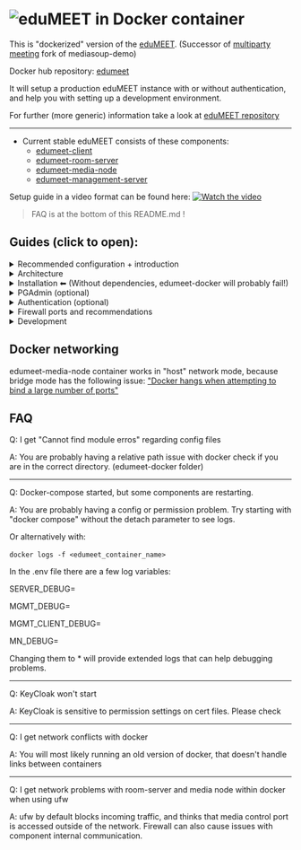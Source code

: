 # ![eduMEET](/images/logo.edumeet.svg) in Docker container

This is "dockerized" version of the [eduMEET](https://github.com/edumeet/edumeet). 
(Successor of [multiparty meeting](https://github.com/havfo/multiparty-meeting) fork of mediasoup-demo)

Docker hub repository: [edumeet](https://hub.docker.com/u/edumeet)

It will setup a production eduMEET instance with or without authentication, and help you with setting up a development environment.

For further (more generic) information take a look at [eduMEET repository](https://github.com/edumeet/edumeet)
_________________

- Current stable eduMEET consists of these components:
  - [edumeet-client](https://github.com/edumeet/edumeet-client/)
  - [edumeet-room-server](https://github.com/edumeet/edumeet-room-server)
  - [edumeet-media-node](https://github.com/edumeet/edumeet-media-node)
  - [edumeet-management-server](https://github.com/edumeet/edumeet-management-server)

Setup guide in a video format can be found here: 
[![Watch the video](https://img.youtube.com/vi/wtsRKQEZv9k/maxresdefault.jpg)](https://youtu.be/wtsRKQEZv9k)

> FAQ is at the bottom of this README.md !

## Guides (click to open):
<details>
  <summary>Recommended configuration + introduction</summary>
  
### Recommended configuration of VM / server:
|   | Specs | 
| ---- | ----------- |
|  CPU | typical modern CPU (8 cores) | 
|  RAM | 8 GB | 
|  HDD | 100GB | 
|  network | 1 network adapter (1Gb/s) | 
| OS | Ubuntu / Debian | 
|| public IP address (without any NAT) |
|| 2 FQDN name assigned (for certificates) |

In edumeet-docker components are linked together via the proxy (nginx) docker image.

By default it is using the docker networking hostnames to connect/link components.

Since some components need the hostname / domain name / IP to function it is included in every config and can be changed depending on the use case.

It also makes certificate renewal easy since on a single domain setup you only need to change the cert in the certs folder.

eduMEET client is the frontend, room-server is the backend, management-server is the auth backend, media-node is used for everything media related.

 # ![General Architecture](/images/edumeet_general_component_functions.png)

</details>


<details>
  <summary>Architecture</summary>
eduMEET docker uses the following endpoints for components:

 # ![Architecture](/images/edumeet_endpoints.png)


### eduMEET can run from a single host

Components can run on a single machine with docker compose or can be separated.

 # ![Architecture2](/images/edumeet_ways_to_run.png)

### Scaling eduMEET 
Media nodes can be selected with GeoIP. 

Edumeet-client frontends can run on many different servers.

Management server can host many tenants/domains. The management server database can be clustered.

Keycloak can support a number of Realms.

# ![Architecture3](/images/general-arch.png)
 


</details>

<details>
  <summary>Installation ⬅ (Without dependencies, edumeet-docker will probably fail!)</summary>
  
# Install dependencies
```bash
sudo apt install jq ack
```
Install docker V2

```bash
https://docs.docker.com/engine/install/debian/#install-using-the-repository
```
Optional (add current user to docker group )
```bash
sudo groupadd docker
sudo usermod -aG docker $USER
```


# Update, configure, build and run.
## Clone repository to your (docker) host, and cd into the folder:
```bash
git clone https://github.com/edumeet/edumeet-docker.git
cd edumeet-docker
git checkout <branch>
```


##  Update, configure
### Step 1: 
* start `run-me-first.sh` script. This script will download newest Dockerfile(s) and config.example.* files from the repository.
```
./run-me-first.sh
```

#### By running run-me-first.sh your domain names + your IP (you might have to change it it is not your public IP) will be set in the .env file
```
SET DOMAIN NAME (edumeet.example.com): yourdomain.com
```

The run-me-first.sh will scan for files with the default example domain/localhost occurances that shoud be changed:   
```
configs/app/config.js:11:       managementUrl: 'http://localhost:3030',
...
```
There are automated steps to change the configs:
```
Do you want to remove tls option from server/config.json (recommended)? [Y/n] y
done

Do you want to set host configuration to domain name from .env file and docker hostname to mgmt in server/config.json (recommended)? [Y/n] y
done

Do you want to set managementUrl to https://yourdomain.com/mgmt from .env file in app/config.js (recommended)? [Y/n] y
done

Do you want to replace edumeet.example.com domain in management-server config files to yourdomain.com in mgmt/default.json (recommended)?[Y/n] y
done

Do you want to update Keycloak dev realm to your domain : yourdomain.com from .env file in kc/dev.json (recommended)? [Y/n] y
done

```
- Additional configuration documentation is located in [edumeet-client](https://github.com/edumeet/edumeet-client/) and [edumeet-room-server](https://github.com/edumeet/edumeet-room-server) repositories.

## Step 2 (Optional): 
### Set your desired release branch in .env file if you wish to run an other branch.
Branch names (for example 4.0) should match for client and server side.

### Edit docker-compose.yml for services that you want.
For example want to separe media node(s) to different servers, or remove the included pgadmin interface.

## Step 3:
### NOTE! Certficates are selfsigned, for a production service you need to set YOUR signed certificate in nginx and  server configuration files:

Certificates are now generated with Let's Encrypt by default with running the gen_cert.sh

Default certficates are in for applications that are behind proxy but still require one to start:
`in edumeet-docker/certs/` 

Default cert files:  ( edumeet-demo-cert.pem and edumeet-demo-key.pem)

#### If cert names change you shoud update it in .env:

`KC_HTTPS_CERTIFICATE_FILE,
KC_HTTPS_CERTIFICATE_KEY_FILE`

and 

`MN_EXTRA_PARAMS='--cert ./certs/edumeet-demo-cert.pem --key ./certs/edumeet-demo-key.pem'`

For proxy certs can be changed in the nginx proxy file:

`in configs/proxy/nginx.conf.template` :
```bash
  server_name  edumeet.example.com; 
  ssl_certificate     /etc/edumeet/edumeet-demo-cert.pem;
  ssl_certificate_key /etc/edumeet/edumeet-demo-key.pem; 
```

## Step 4 Run:
Run with `docker compose` 

```sh
  $ sudo docker compose up --detach
```
*without the detach option you will see the logs

To build: 
1. Change TAG in .env file to your desired name.
2. In .env file set to your desired BRANCH.
3. Build and run:
```sh
  $ sudo docker compose build
  $ sudo docker compose up -d
```

</details>

<details>
  <summary>PGAdmin (optional)</summary>

  ## PGAdmin is disabled by default
  Steps to enable PGAdmin:

1. Uncomment everything "pgadmin" related in docker-compose.yml

2. Uncomment "pgadmin" section in configs/proxy/nginx.conf.template

3. Visit https://yourdomain.com/pgadmin/ and login using credentials in .env files ( PGADMIN_DEFAULT_EMAIL and PGADMIN_DEFAULT_PASSWORD )
By default these credentials are:
- Username: edumeet@edu.meet
- Password: edumeet
  
</details>

<details>
  <summary>Authentication (optional)</summary>

  ## Initial setup after first run

Supported types: OIDC, SAML, Local DB (KeyCloak)

*  Authentication is optional but if you want to enable it, you should remove defualtroom paremeters from the config.json at configs/server/ and follow these steps:

1. visit https://yourdomain.com/kc/ and set up your keycloak instance
By default there is a dev configuration according to https://github.com/edumeet/edumeet-management-server/wiki/Keycloak-setup-(OAuth-openid-connect)

By default there is one test user in dev realm :
- Username: edumeet
- Password: edumeet

2. visit https://yourdomain.com/mgmt-admin/ and set up your management server config
   - add a tenant
   - add a tenant fqdn / domain
   - add authetntication
 # ![auth](/images/mgmt-client-setup-1.png)

   *  Credential is located in keycloak admin console/ <yourrealm> / clients / <yourclient> / credentials
   *  Credential is not generated for default dev.json, change it in KeyCloak 
    
3. Logout 
4. Visit your domain (Login)
5. Visit https://yourdomain.com/mgmt-admin/ and as the logged in user create a room ( You will be assigned as a room owner and gain all permissions after login, but you can also set permissions for other users too. )
6. Join the room

- For auth you can use any OpenID compatible backend. Keycloak is reccomended for testing, integrating with common third party auth sources and deployments without a central authentication (local users).
- For federated login with discovery we reccommend using SATOSA.
- For SATOSA the mgmt service client_secret_basic auth has to be added to oauth tenant auth methods:

"dynamic": [ "key", "secret", "authorize_url", "access_url", "profile_url", "scope_delimiter", "scope", "redirect_uri" ], "token_endpoint_auth_method": "client_secret_basic" } 

In SATOSA redirect uri should be: https://yourdomain.com/mgmt/oauth/tenant/callback
  
</details>


<details>
  <summary>Firewall ports and recommendations</summary>

  ## Default ports for firewall setting
| Port | protocol | description | network | path | firewall advice | 
| ---- | ----------- | ----------- | ----------- | ----------- |--------------|
|  80 | tcp | edumeet-client webserver (redirect to 443) | host network | / | |
|  443 | tcp | edumeet-client https webserver and signaling proxy | host network |  / | |
|  3000 |  | edumeet-media-node port | host network | - | should be limited so only the room-server can access it |
|  3479 |  | coturn port | host network | - | |
|  40000-40249 | tcp/udp | edumeet-media-node ports | host network | - | |

 # ![Network](/images/edumeet_netw.png)

  
</details>




<details>
  <summary>Development</summary>

eduMEET development usualy happens in 2 ways:
- Running components manualy
- Running edumeet-docker with components linked into the docker container or passed to the proxy.

*Without valid certs you have to allow localhost/local ip to work without certs in the browser.

# ![Dev](/images/edumeet_dev.png)

</details>





## Docker networking
edumeet-media-node container works in "host" network mode, because bridge mode has the following issue: ["Docker hangs when attempting to bind a large number of ports"](https://success.docker.com/article/docker-compose-and-docker-run-hang-when-binding-a-large-port-range)

## FAQ
Q: I get "Cannot find module erros" regarding config files

A: You are probably having a relative path issue with docker check if you are in the correct directory. (edumeet-docker folder)
_________________

Q: Docker-compose started, but some components are restarting.

A: You are probably having a config or permission problem. Try starting with "docker compose" without the detach parameter to see logs.


Or alternatively with:


```docker logs -f <edumeet_container_name>```

In the .env file there are a few log variables:

SERVER_DEBUG=

MGMT_DEBUG=

MGMT_CLIENT_DEBUG=

MN_DEBUG=

Changing them to * will provide extended logs that can help  debugging problems.
_________________

Q: KeyCloak won't start

A: KeyCloak is sensitive to permission settings on cert files. Please check 
_________________

Q: I get network conflicts with docker

A: You will most likely running an old version of docker, that doesn't handle links between containers
_________________

Q: I get network problems with room-server and media node  within docker when using ufw

A: ufw by default blocks incoming traffic, and  thinks that media control port is accessed outside of the network.
Firewall can also cause issues with component internal communication.



